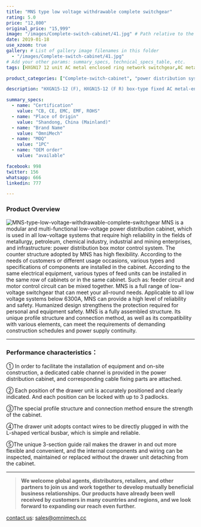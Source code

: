 ```yaml
---
title: "MNS type low voltage withdrawable complete switchgear"
rating: 5.0
price: "12,800"
original_price: "15,999"
image: "/images/Complete-switch-cabinet/41.jpg" # Path relative to the 'static' folder or use Hugo Pipes
date: 2019-01-18
use_xzoom: true
gallery: # List of gallery image filenames in this folder
  - "/images/Complete-switch-cabinet/41.jpg"
# Add your other params: summary_specs, technical_specs_table, etc.
tags: [HXGN17 12 unit AC metal enclosed ring network switchgear,AC metal enclosed ring network switchgear,12 unit AC metal enclosed ring network switchgear,power distribution system,ring network power supply,stable power distribution,electrical components,circuit breaking,isolation,protection,easy installation,easy maintenance,continuous and secure power supply]

product_categories: ["Complete-switch-cabinet", "power distribution system"]

description: "HXGN15-12 (F), HXGN15-12 (F R) box-type fixed AC metal-enclosed switchgear (hereinafter referred to as switchgear), suitable for rated voltage of 12KV, rated frequency of 50HZ, rated current of 630A and above A three-phase AC system powered by network cabinets or radial terminals, used for segmenting and branching of cable lines."

summary_specs:
  - name: "Certification"
    value: "CB, CE, EMC, EMF, ROHS"
  - name: "Place of Origin"
    value: "Shandong, China (Mainland)"
  - name: "Brand Name"
    value: "OmniMech"
  - name: "MOQ"
    value: "1PC"
  - name: "OEM order"
    value: "available"

facebook: 998
twitter: 156
whatsapp: 666
linkedin: 777    

---
```



### Product Overview

![MNS-type-low-voltage-withdrawable-complete-switchgear](/images/Complete-switch-cabinet/39.png) 
MNS is a modular and multi-functional low-voltage power distribution cabinet, which is used in all low-voltage systems that require high reliability in the fields of metallurgy, petroleum, chemical industry, industrial and mining enterprises, and infrastructure: power distribution box motor control system. The counter structure adopted by MNS has high flexibility. According to the needs of customers or different usage occasions, various types and specifications of components are installed in the cabinet. According to the same electrical equipment, various types of feed units can be installed in the same row of cabinets or in the same cabinet. Such as: feeder circuit and motor control circuit can be mixed together. MNS is a full range of low-voltage switchgear that can meet your all-round needs. Applicable to all low voltage systems below 6300A, MNS can provide a high level of reliability and safety. Humanized design strengthens the protection required for personal and equipment safety. MNS is a fully assembled structure. Its unique profile structure and connection method, as well as its compatibility with various elements, can meet the requirements of demanding construction schedules and power supply continuity.

* * *

### Performance characteristics：

① In order to facilitate the installation of equipment and on-site construction, a dedicated cable channel is provided in the power distribution cabinet, and corresponding cable fixing parts are attached.

② Each position of the drawer unit is accurately positioned and clearly indicated. And each position can be locked with up to 3 padlocks.

③The special profile structure and connection method ensure the strength of the cabinet.

④The drawer unit adopts contact wires to be directly plugged in with the L-shaped vertical busbar, which is simple and reliable.

⑤The unique 3-section guide rail makes the drawer in and out more flexible and convenient, and the internal components and wiring can be inspected, maintained or replaced without the drawer unit detaching from the cabinet.

* * *

> **We welcome global agents, distributors, retailers, and other partners to join us and work together to develop mutually beneficial business relationships. Our products have already been well received by customers in many countries and regions, and we look forward to expanding our reach even further.**

 [contact us](/contact/): sales@omnimech.cc

